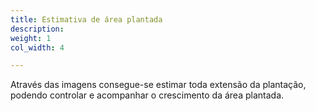 ```yaml
---
title: Estimativa de área plantada
description: 
weight: 1
col_width: 4

---
```

Através das imagens consegue-se estimar toda extensão da plantação, podendo controlar e acompanhar o crescimento da área plantada.